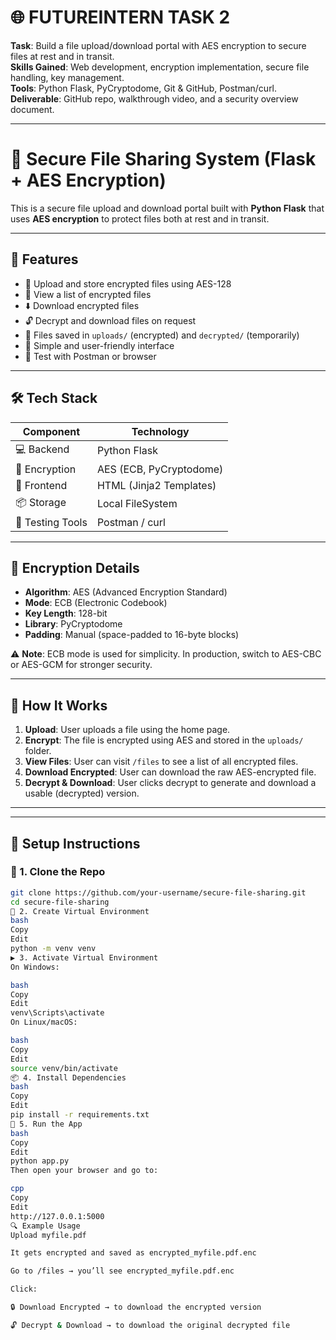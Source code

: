 # 🌐 FUTUREINTERN TASK 2

**Task**: Build a file upload/download portal with AES encryption to secure files at rest and in transit.  
**Skills Gained**: Web development, encryption implementation, secure file handling, key management.  
**Tools**: Python Flask, PyCryptodome, Git & GitHub, Postman/curl.  
**Deliverable**: GitHub repo, walkthrough video, and a security overview document.

---

# 🔐 Secure File Sharing System (Flask + AES Encryption)

This is a secure file upload and download portal built with **Python Flask** that uses **AES encryption** to protect files both at rest and in transit.

---

## 🚀 Features

- 🔐 Upload and store encrypted files using AES-128
- 🧾 View a list of encrypted files
- ⬇️ Download encrypted files
- 🔓 Decrypt and download files on request
- 📂 Files saved in `uploads/` (encrypted) and `decrypted/` (temporarily)
- 🧠 Simple and user-friendly interface
- 🧪 Test with Postman or browser

---

## 🛠️ Tech Stack

| Component      | Technology            |
|----------------|------------------------|
| 💻 Backend      | Python Flask           |
| 🔐 Encryption   | AES (ECB, PyCryptodome) |
| 🎨 Frontend     | HTML (Jinja2 Templates) |
| 📦 Storage      | Local FileSystem       |
| 🧪 Testing Tools| Postman / curl         |

---

## 🔐 Encryption Details

- **Algorithm**: AES (Advanced Encryption Standard)
- **Mode**: ECB (Electronic Codebook)
- **Key Length**: 128-bit
- **Library**: PyCryptodome
- **Padding**: Manual (space-padded to 16-byte blocks)

⚠️ **Note**: ECB mode is used for simplicity. In production, switch to AES-CBC or AES-GCM for stronger security.

---

## 🧩 How It Works

1. **Upload**: User uploads a file using the home page.
2. **Encrypt**: The file is encrypted using AES and stored in the `uploads/` folder.
3. **View Files**: User can visit `/files` to see a list of all encrypted files.
4. **Download Encrypted**: User can download the raw AES-encrypted file.
5. **Decrypt & Download**: User clicks decrypt to generate and download a usable (decrypted) version.

---


---

## 🧩 Setup Instructions

### 🔧 1. Clone the Repo

```bash
git clone https://github.com/your-username/secure-file-sharing.git
cd secure-file-sharing
🐍 2. Create Virtual Environment
bash
Copy
Edit
python -m venv venv
▶️ 3. Activate Virtual Environment
On Windows:

bash
Copy
Edit
venv\Scripts\activate
On Linux/macOS:

bash
Copy
Edit
source venv/bin/activate
📦 4. Install Dependencies
bash
Copy
Edit
pip install -r requirements.txt
🚀 5. Run the App
bash
Copy
Edit
python app.py
Then open your browser and go to:

cpp
Copy
Edit
http://127.0.0.1:5000
🔍 Example Usage
Upload myfile.pdf

It gets encrypted and saved as encrypted_myfile.pdf.enc

Go to /files → you’ll see encrypted_myfile.pdf.enc

Click:

🔒 Download Encrypted → to download the encrypted version

🔓 Decrypt & Download → to download the original decrypted file



